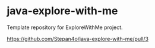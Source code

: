 # java-explore-with-me
Template repository for ExploreWithMe project.

https://github.com/Stepan4o/java-explore-with-me/pull/3
